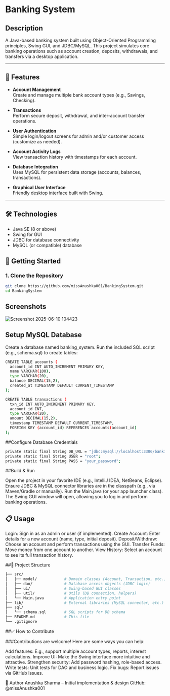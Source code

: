 # Banking System


## Description

A Java-based banking system built using Object-Oriented Programming principles, Swing GUI, and JDBC/MySQL. This project simulates core banking operations such as account creation, deposits, withdrawals, and transfers via a desktop application.

---

## 🌟 Features

- **Account Management**  
  Create and manage multiple bank account types (e.g., Savings, Checking).

- **Transactions**  
  Perform secure deposit, withdrawal, and inter-account transfer operations.

- **User Authentication**  
  Simple login/logout screens for admin and/or customer access (customize as needed).

- **Account Activity Logs**  
  View transaction history with timestamps for each account.

- **Database Integration**  
  Uses MySQL for persistent data storage (accounts, balances, transactions).

- **Graphical User Interface**  
  Friendly desktop interface built with Swing.

---

## 🛠️ Technologies

- Java SE (8 or above)  
- Swing for GUI  
- JDBC for database connectivity  
- MySQL (or compatible) database



## 🚀 Getting Started

### 1. Clone the Repository  
```bash
git clone https://github.com/missAnushka001/BankingSystem.git
cd BankingSystem
  ```

## Screenshots
![Screenshot 2025-06-10 104423](https://github.com/user-attachments/assets/3fd95848-d611-4504-9b07-dc5563957c64)

## Setup MySQL Database

Create a database named banking_system.
Run the included SQL script (e.g., schema.sql) to create tables:

```bash
CREATE TABLE accounts (
  account_id INT AUTO_INCREMENT PRIMARY KEY,
  name VARCHAR(100),
  type VARCHAR(20),
  balance DECIMAL(15,2),
  created_at TIMESTAMP DEFAULT CURRENT_TIMESTAMP
);

CREATE TABLE transactions (
  txn_id INT AUTO_INCREMENT PRIMARY KEY,
  account_id INT,
  type VARCHAR(20),
  amount DECIMAL(15,2),
  timestamp TIMESTAMP DEFAULT CURRENT_TIMESTAMP,
  FOREIGN KEY (account_id) REFERENCES accounts(account_id)
);

```
##Configure Database Credentials

```bash
private static final String DB_URL = "jdbc:mysql://localhost:3306/banking_system";
private static final String USER = "root";
private static final String PASS = "your_password";

```

##Build & Run

Open the project in your favorite IDE (e.g., IntelliJ IDEA, NetBeans, Eclipse).
Ensure JDBC & MySQL connector libraries are in the classpath (e.g., via Maven/Gradle or manually).
Run the Main.java (or your app launcher class).
The Swing GUI window will open, allowing you to log in and perform banking operations.

## 📋 Usage

Login: Sign in as an admin or user (if implemented).
Create Account: Enter details for a new account (name, type, initial deposit).
Deposit/Withdraw: Choose an account and perform transactions using the GUI.
Transfer Funds: Move money from one account to another.
View History: Select an account to see its full transaction history.

##🧩 Project Structure

```bash
├── src/
│   ├── model/            # Domain classes (Account, Transaction, etc.)
│   ├── dao/              # Database access objects (JDBC logic)
│   ├── ui/               # Swing-based GUI classes
│   ├── util/             # Utils (DB connection, helpers)
│   └── Main.java         # Application entry point
├── lib/                  # External libraries (MySQL connector, etc.)
├── sql/
│   └── schema.sql        # SQL scripts for DB schema
├── README.md             # This file
└── .gitignore
```

##✅ How to Contribute

###Contributions are welcome! Here are some ways you can help:

Add features: E.g., support multiple account types, reports, interest calculations.
Improve UI: Make the Swing interface more intuitive and attractive.
Strengthen security: Add password hashing, role-based access.
Write tests: Unit tests for DAO and business logic.
Fix bugs: Report issues via GitHub Issues.

👤 Author
Anushka Sharma – Initial implementation & design
GitHub: @missAnushka001
